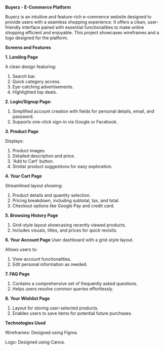 ****Buyerz - E-Commerce Platform****

Buyerz is an intuitive and feature-rich e-commerce website designed to provide users with a seamless shopping experience. It offers a clean, user-friendly interface paired with essential functionalities to make online shopping efficient and enjoyable. This project showcases wireframes and a logo designed for the platform.

**Screens and Features**

**1. Landing Page**

A clean design featuring:

1. Search bar.
2. Quick category access.
3. Eye-catching advertisements.
4. Highlighted top deals.

**2. Login/Signup Page:**
1. Simplified account creation with fields for personal details, email, and password.
2. Supports one-click sign-in via Google or Facebook.

**3. Product Page**

Displays:
1. Product images.
2. Detailed description and price.
3. 'Add to Cart' button.
4. Similar product suggestions for easy exploration.

**4. Your Cart Page**

Streamlined layout showing:
1. Product details and quantity selection.
2. Pricing breakdown, including subtotal, tax, and total.
3. Checkout options like Google Pay and credit card.

**5. Browsing History Page**
1. Grid-style layout showcasing recently viewed products.
2. Includes visuals, titles, and prices for quick revisits.
   
**6. Your Account Page**
User dashboard with a grid-style layout.

Allows users to:
1. View account functionalities.
2. Edit personal information as needed.

**7. FAQ Page**

1. Contains a comprehensive set of frequently asked questions.
2. Helps users resolve common queries effortlessly.

**8. Your Wishlist Page**

1. Layout for storing user-selected products.
2. Enables users to save items for potential future purchases.

**Technologies Used**

Wireframes: Designed using Figma.

Logo: Designed using Canva.
